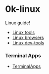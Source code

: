 # 0k-linux

Linux guide!

<!-- TOC -->

- [Linux tools](https://github.com/lbrealdev/0k-linux/tree/main/tools)
- [Linux browsers](https://github.com/lbrealdev/0k-linux/tree/main/browsers)
- [Linux dev-tools](https://github.com/lbrealdev/0k-linux/tree/main/dev-tools)


### Terminal Apps

- [TerminalApps](https://terminal-apps.dev/)
